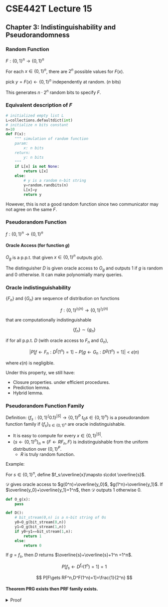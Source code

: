 # CSE442T Lecture 15

## Chapter 3: Indistinguishability and Pseudorandomness

### Random Function

$F:\{0,1\}^n\to \{0,1\}^n$

For each $x\in \{0,1\}^n$, there are $2^n$ possible values for $F(x)$.

pick $y=F(x)\gets \{0,1\}^n$ independently at random. ($n$ bits)

This generates $n\cdot 2^n$ random bits to specify $F$.

### Equivalent description of $F$

```python
# initialized empty list L
L=collections.defaultdict(int)
# initialize n bits constant
n=10
def F(x):
    """ simulation of random function
    param:
        x: n bits
    return:
        y: n bits
    """
    if L[x] is not None:
        return L[x]
    else:
        # y is a random n-bit string
        y=random.randbits(n)
        L[x]=y
        return y
```

However, this is not a good random function since two communicator may not agree on the same $F$.

### Pseudorandom Function

$f:\{0,1\}^n\to \{0,1\}^n$

#### Oracle Access (for function $g$)

$O_g$ is a p.p.t. that given $x\in \{0,1\}^n$ outputs $g(x)$.

The distinguisher $D$ is given oracle access to $O_g$ and outputs $1$ if $g$ is random and $0$ otherwise. It can make polynomially many queries.

### Oracle indistinguishability

$\{F_n\}$ and $\{G_n\}$ are sequence of distribution on functions

$$
f:\{0,1\}^{l_1(n)}\to \{0,1\}^{l_2(n)}
$$

that are computationally indistinguishable

$$
\{f_n\}\sim \{g_n\}
$$

if for all p.p.t. $D$ (with oracle access to $F_n$ and $G_n$),

$$
\left|P[f\gets F_n:D^f(1^n)=1]-P[g\gets G_n:D^g(1^n)=1]\right|< \epsilon(n)
$$

where $\epsilon(n)$ is negligible.

Under this property, we still have:

- Closure properties. under efficient procedures.
- Prediction lemma.
- Hybrid lemma.

### Pseudorandom Function Family

Definition: $\{f_s:\{0,1\}^\{0.1\}^{|S|}\to \{0,1\}^P$  $t_0s\in \{0,1\}^n\}$ is a pseudorandom function family if $\{f_s\}_{s\in \{0,1\}^n}$ are oracle indistinguishable.

- It is easy to compute for every $x\in \{0,1\}^{|S|}$.
- $\{s \gets\{0,1\}^n\}_n\approx \{F\gets RF_n,F\}$ is indistinguishable from the uniform distribution over $\{0,1\}^P$.
  - $R$ is truly random function.

Example:

For $s\in \{0,1\}^n$, define $f_s:\overline{x}\mapsto s\cdot \overline{s}$.

$\mathcal{D}$ gives oracle access to $g(0^n)=\overline{y_0}$, $g(1^n)=\overline{y_1}$. If $\overline{y_0}+\overline{y_1}=1^n$, then $\mathcal{D}$ outputs $1$ otherwise $0$.

```python
def O_g(x):
    pass

def D():
    # bit_stream(0,n) is a n-bit string of 0s
    y0=O_g(bit_stream(0,n))
    y1=O_g(bit_stream(1,n))
    if y0+y1==bit_stream(1,n):
        return 1
    else:
        return 0
```

If $g=f_s$, then $D$ returns $\overline{s}+\overline{s}+1^n =1^n$.

$$
P[f_s\gets D^{f_s}(1^n)=1]=1
$$

$$
P[F\gets RF^n,D^F(1^n)=1]=\frac{1}{2^n}
$$

#### Theorem PRG exists then PRF family exists.

<details>
<summary>Proof</summary>

Let $g:\{0,1\}^n\to \{0,1\}^{2n}$ be a PRG.

$$
g(\overline{x})=[g_0(\overline{x})] [g_1(\overline{x})]
$$

Then we choose a random $s\in \{0,1\}^n$ (initial seed) and define $\overline{x}\gets \{0,1\}^n$, $\overline{x}=x_1\cdots x_n$.

$$
f_s(\overline{x})=f_s(x_1\cdots x_n)=g_{x_n}(\dots (g_{x_2}(g_{x_1}(s))))
$$

```python
s=random.randbits(n)

#????

def g(x):
    if x[0]==0:
        return g(f_s(x[1:]))
    else:
        return g(f_s(x[1:]))

def f_s(x):
    return g(x)

```

Suppose $g:\{0,1\}^3\to \{0,1\}^6$ is a PRG.

| $x$ | $f_s(x)$ |
| --- | -------- |
| 000 | 110011 |
| 001 | 010010 |
| 010 | 001001 |
| 011 | 000110 |
| 100 | 100000 |
| 101 | 110110 |
| 110 | 000111 |
| 111 | 001110 |

Suppose the initial seed is $011$, then the constructed function tree goes as follows:

Example: 

$$
\begin{aligned}
f_s(110)&=g_0(g_1(g_1(s)))\\
&=g_0(g_1(110))\\
&=g_0(111)\\
&=001
\end{aligned}
$$

$$
\begin{aligned}
f_s(010)&=g_0(g_1(g_0(s)))\\
&=g_0(g_1(000))\\
&=g_0(001)\\
&=010
\end{aligned}
$$

Assume that $D$ distinguishes $f_s$ and $F\gets RF_n$ with non-negligible probability.

By hybrid argument, there exists a hybrid $H_i$ such that $D$ distinguishes $H_i$ and $H_{i+1}$ with non-negligible probability.

For $H_0$, $D$ distinguishes $H_0$ and $H_1$ with non-negligible probability.

</details>
